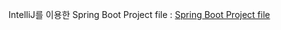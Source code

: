 IntelliJ를 이용한 Spring Boot Project file : 
[Spring Boot Project file](https://github.com/younggwon1/springbootproject)
